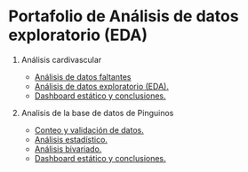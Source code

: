 # Portafolio de Análisis de datos exploratorio (EDA)

1. Análisis cardivascular

   - [Análisis de datos faltantes](/notebooks/0.2_EDA_cardiovascular_analysis/0.1_missing_data_analysis.ipynb)
   - [Análisis de datos exploratorio (EDA).](/notebooks/0.2_EDA_cardiovascular_analysis/0.2_EDA.ipynb)
   - [Dashboard estático y conclusiones.](/notebooks/0.2_EDA_cardiovascular_analysis/0.3_static_dashboard.ipynb)

2. Analisis de la base de datos de Pinguinos
   - [Conteo y validación de datos.](/notebooks/0.1-EDA-penguins/0.1_count_validation_data.ipynb)
   - [Análisis estadístico.](/notebooks/0.1-EDA-penguins/0.2_statistic_analysis.ipynb)
   - [Análisis bivariado.](/notebooks/0.1-EDA-penguins/0.3_bivariate_analysis.ipynb)
   - [Dashboard estático y conclusiones.](/notebooks/0.1-EDA-penguins/0.4_static_dashboard.ipynb)
